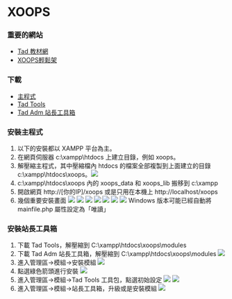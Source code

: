 # XOOPS
### 重要的網站
* [Tad 教材網](http://www.tad0616.net/)
* [XOOPS輕鬆架](http://campus-xoops.tn.edu.tw/)

### 下載
* [主程式](http://www.tad0616.net/modules/tad_uploader/index.php?op=dlfile&cfsn=750&cat_sn=62&name=xoops-2.5.7_tw_20140718.zip)
* [Tad Tools](http://campus-xoops.tn.edu.tw/modules/tad_modules/index.php?module_sn=1)
* [Tad Adm 站長工具箱](http://campus-xoops.tn.edu.tw/modules/tad_modules/index.php?module_sn=17)

### 安裝主程式
1. 以下的安裝都以 XAMPP 平台為主。
2. 在網頁伺服器 c:\xampp\htdocs 上建立目錄，例如 xoops。
3. 解壓縮主程式，其中壓縮檔內 htdocs 的檔案全部複製到上面建立的目錄 c:\xampp\htdocs\xoops。![](images/xoops-setup1.png)
4. c:\xampp\htdocs\xoops 內的 xoops_data 和 xoops_lib 搬移到 c:\xampp
5. 開啟網頁 http://[你的IP]/xoops 或是只用在本機上 http://localhost/xoops
6. 幾個重要安裝畫面
![](images/xoops-setup2.png)
![](images/xoops-setup3.png)
![](images/xoops-setup4.png)
![](images/xoops-setup5.png)
![](images/xoops-setup6.png)
![](images/xoops-setup7.png)
![](images/xoops-setup8.png)
Windows 版本可能已經自動將 mainfile.php 屬性設定為「唯讀」

### 安裝站長工具箱
1. 下載 Tad Tools，解壓縮到 C:\xampp\htdocs\xoops\modules
2. 下載 Tad Adm 站長工具箱，解壓縮到 C:\xampp\htdocs\xoops\modules
![](images/xoops-setup9.png)
3. 進入管理區->模組->安裝模組 
![](images/xoops-setup10.png)
4. 點選綠色箭頭進行安裝
![](images/xoops-setup11-2.png)
5. 進入管理區->模組->Tad Tools 工具包，點選初始設定
![](images/xoops-setup12.png)
![](images/xoops-setup13.png)
6. 進入管理區->模組->站長工具箱，升級或是安裝模組
![](images/xoops-setup14.png)